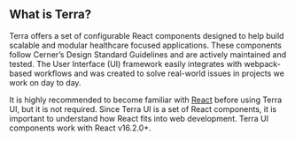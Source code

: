 ## What is Terra?
Terra offers a set of configurable React components designed to help build scalable and modular healthcare focused applications. These components follow Cerner’s Design Standard Guidelines and are actively maintained and tested. The User Interface (UI) framework easily integrates with webpack-based workflows and was created to solve real-world issues in projects we work on day to day.

It is highly recommended to become familiar with [React](https://reactjs.org/) before using Terra UI, but it is not required. Since Terra UI is a set of React components, it is important to understand how React fits into web development. Terra UI components work with React v16.2.0+.
